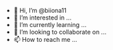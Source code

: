 - 👋 Hi, I’m @biiona11
- 👀 I’m interested in ...
- 🌱 I’m currently learning ...
- 💞️ I’m looking to collaborate on ...
- 📫 How to reach me ...

<!---
biiona11/biiona11 is a ✨ special ✨ repository because its `README.md` (this file) appears on your GitHub profile.
You can click the Preview link to take a look at your changes.
git clone https //github.com/wuseman/wbruter

